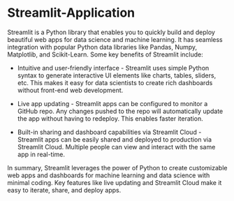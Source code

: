 # Streamlit-Application

Streamlit is a Python library that enables you to quickly build and deploy beautiful web apps for data science and machine learning. It has seamless integration with popular Python data libraries like Pandas, Numpy, Matplotlib, and Scikit-Learn. Some key benefits of Streamlit include:

- Intuitive and user-friendly interface - Streamlit uses simple Python syntax to generate interactive UI elements like charts, tables, sliders, etc. This makes it easy for data scientists to create rich dashboards without front-end web development.

- Live app updating - Streamlit apps can be configured to monitor a GitHub repo. Any changes pushed to the repo will automatically update the app without having to redeploy. This enables faster iteration. 

- Built-in sharing and dashboard capabilities via Streamlit Cloud - Streamlit apps can be easily shared and deployed to production via Streamlit Cloud. Multiple people can view and interact with the same app in real-time.

In summary, Streamlit leverages the power of Python to create customizable web apps and dashboards for machine learning and data science with minimal coding. Key features like live updating and Streamlit Cloud make it easy to iterate, share, and deploy apps.
